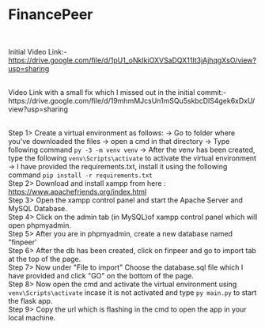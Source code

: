 # FinancePeer
<br/>

Initial Video Link:- https://drive.google.com/file/d/1pU1_oNkIkiOXVSaDQX11It3jAjhqgXsO/view?usp=sharing

<br/>
Video Link with a small fix which I missed out in the initial commit:-
https://drive.google.com/file/d/19mhmMJcsUn1mSQu5skbcDlS4gek6xDxU/view?usp=sharing

<br/>
<br/>


Step 1> Create a virtual environment as follows:
	-> Go to folder where you've downloaded the files
	-> open a cmd in that directory
	-> Type following command ```py -3 -m venv venv```
	-> After the venv has been created, type the following ```venv\Scripts\activate``` to activate the virtual environment
	-> I have provided the requirements.txt, install it using the following command ```pip install -r requirements.txt```
<br />
Step 2> Download and install xampp from here : https://www.apachefriends.org/index.html
<br />
Step 3> Open the xampp control panel and start the Apache Server and MySQL Database.
<br />
Step 4> Click on the admin tab (in MySQL)of xampp control panel which will open phpmyadmin.
<br />
Step 5> After you are in phpmyadmin, create a new database named "finpeer'
<br />
Step 6> After the db has been created, click on finpeer and go to import tab at the top of the page.
<br />
Step 7> Now under "File to import" Choose the database.sql file which I have provided and click "GO" on the bottom of the page.
<br />
Step 8> Now open the cmd and activate the virtual environment using ```venv\Scripts\activate``` incase it is not activated and type ```py main.py``` to start the flask app.
<br />
Step 9> Copy the url which is flashing in the cmd to open the app in your local machine.
<br />

